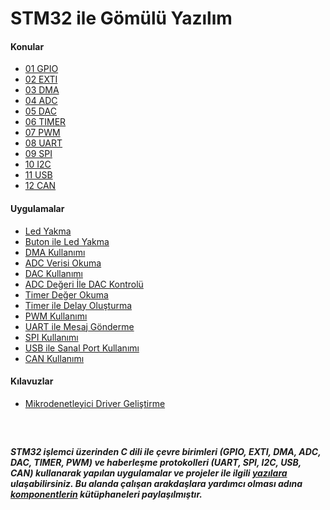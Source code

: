 # STM32 ile Gömülü Yazılım

#### Konular
  - [01 GPIO](/Konular/01%20GPIO.pdf)
  - [02 EXTI](/Konular/02%20EXTI.pdf)
  - [03 DMA](/Konular/03%20DMA.pdf)
  - [04 ADC](/Konular/04%20ADC.pdf)
  - [05 DAC](/Konular/05%20DAC.pdf)
  - [06 TIMER](/Konular/06%20TIMER.pdf)
  - [07 PWM](/Konular/07%20PWM.pdf)
  - [08 UART](/Konular/08%20UART.pdf)
  - [09 SPI](/Konular/09%20SPI.pdf)
  - [10 I2C](/Konular/10%20I2C.pdf)
  - [11 USB](/Konular/11%20USB.pdf)
  - [12 CAN](/Konular/12%20CAN.pdf)

#### Uygulamalar
  - [Led Yakma](/Uygulamalar/Led%20Yakma) 
  - [Buton ile Led Yakma](/Uygulamalar/Buton%20ile%20Led%20Yakma) 
  - [DMA Kullanımı](/Uygulamalar/DMA%20Kullanimi) 
  - [ADC Verisi Okuma](/Uygulamalar/ADC%20Verisi%20Okuma) 
  - [DAC Kullanımı](/Uygulamalar/DAC%20Kullanimi)
  - [ADC Değeri İle DAC Kontrolü](/Uygulamalar/ADC%20Degeri%20%C4%B0le%20DAC%20Kontrolu)
  - [Timer Değer Okuma](/Uygulamalar/Timer%20Deger%20Okuma) 
  - [Timer ile Delay Oluşturma](/Uygulamalar/Timer%20ile%20Delay%20Olusturma)
  - [PWM Kullanımı](/Uygulamalar/PWM%20Kullanimi) 
  - [UART ile Mesaj Gönderme](/Uygulamalar/UART%20ile%20Mesaj%20Gonderme)
  - [SPI Kullanımı](/Uygulamalar/SPI%20Kullanimi) 
  - [USB ile Sanal Port Kullanımı](/Uygulamalar/USB%20ile%20Sanal%20Port%20Kullanimi)
  - [CAN Kullanımı](/Uygulamalar/CAN%20Kullanimi)

#### Kılavuzlar
  - [Mikrodenetleyici Driver Geliştirme](https://github.com/cengizhantopcu53/mikrodenetleyici_driver_gelistirme)

<br>

##
***STM32 işlemci üzerinden C dili ile çevre birimleri (GPIO, EXTI, DMA, ADC, DAC, TIMER, PWM) ve haberleşme protokolleri (UART, SPI, I2C, USB, CAN) kullanarak yapılan uygulamalar ve projeler ile ilgili [yazılara](https://github.com/cengizhantopcu53/stm32_ile_gomulu_yazilim/blob/main/STM32%20ile%20G%C3%B6m%C3%BCl%C3%BC%20Yaz%C4%B1l%C4%B1m.pdf) ulaşabilirsiniz. Bu alanda çalışan arakdaşlara yardımcı olması adına [komponentlerin](https://github.com/atalayroket/atalay_gomuluyazilim) kütüphaneleri paylaşılmıştır.***
##